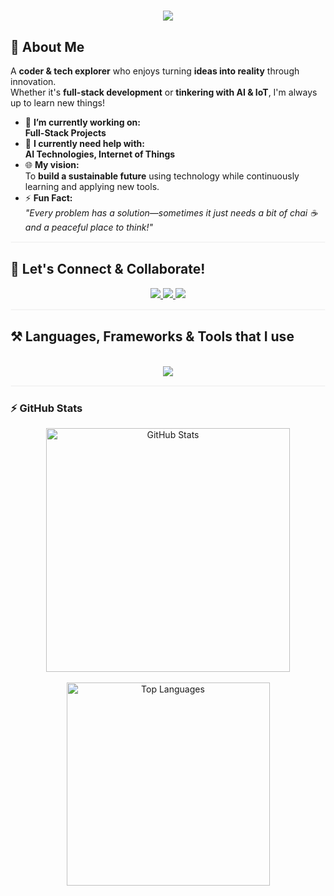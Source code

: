 <h1 align="center">
    <img src="https://readme-typing-svg.herokuapp.com/?font=Righteous&size=35&center=true&vCenter=true&width=500&height=70&duration=5000&lines=Hi+There!+👋;+I'm+Kishlay!;+Tech+Innovator+Tackling+Real+Problems+🇮🇳;+LLet's+build+something+together+!!;&color=FF5733,FFD700,00FF00" />
</h1>

## 🌟 **About Me**
A **coder & tech explorer** who enjoys turning **ideas into reality** through innovation.  
Whether it's **full-stack development** or **tinkering with AI & IoT**, I'm always up to learn new things!  

- 🔭 **I’m currently working on:**  
  **Full-Stack Projects** 
- 🌱 **I currently need help with:**  
  **AI Technologies, Internet of Things**  
- 🌐 **My vision:**  
  To **build a sustainable future** using technology while continuously learning and applying new tools.  
- ⚡ **Fun Fact:**  
  *"Every problem has a solution—sometimes it just needs a bit of chai ☕ and a peaceful place to think!"*

<hr style="opacity: 0.05; border: 0.2px solid #ccc;" />

## 🔗 **Let's Connect & Collaborate!**  
<div align="center"> 
  <a href="mailto:kishlay141@gmail.com">
    <img src="https://img.shields.io/badge/Gmail-333333?style=for-the-badge&logo=gmail&logoColor=red" />
  </a>
  <a href="https://linkedin.com/in/kishlaykumar1" target="_blank">
    <img src="https://img.shields.io/badge/LinkedIn-0077B5?style=for-the-badge&logo=linkedin&logoColor=white" />
  </a>
  <a href="https://www.instagram.com/kishlay_012" target="_blank">
    <img src="https://img.shields.io/badge/Instagram-E4405F?style=for-the-badge&logo=instagram&logoColor=white" />
  </a>
</div>

<hr style="opacity: 0.05; border: 0.5px solid #ccc;" />

## ⚒️ **Languages, Frameworks & Tools that I use**  
<br>  
<div align="center">
  <img src="https://skillicons.dev/icons?i=javascript,cpp,python,c,nodejs,react,express,mongodb,mysql,github,git,figma,tailwind,bootstrap,vscode" />
</div>

<hr style="opacity: 0.05; border: 0.5px solid #ccc;" />

### ⚡ **GitHub Stats**
<div align="center">
  <img width="390" src="https://github-readme-stats.vercel.app/api?username=innovatewithkishlay&count_private=true&show_icons=true&theme=react&rank_icon=github&border_radius=10" alt="GitHub Stats" />
</div>
<br/>
<div align="center">
  <img width="325" align="center" src="https://github-readme-stats.vercel.app/api/top-langs/?username=innovatewithkishlay&hide=HTML&langs_count=8&layout=compact&theme=react&border_radius=10&size_weight=0.5&count_weight=0.5" alt="Top Languages" />
</div>
